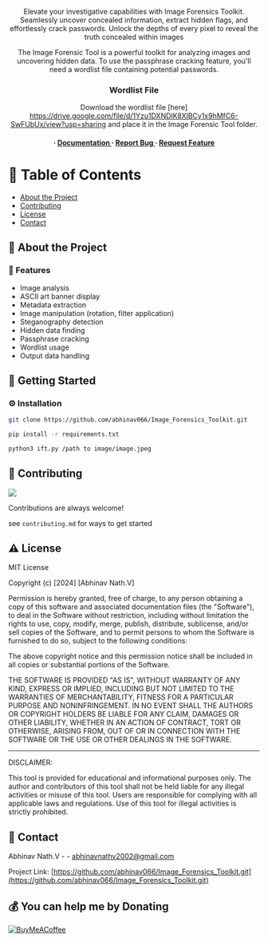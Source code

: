 <div align='center'>



<p>Elevate your investigative capabilities with Image Forensics Toolkit. Seamlessly uncover concealed information, extract hidden flags, and effortlessly crack passwords. Unlock the depths of every pixel to reveal the truth concealed within images</p>

<p>The Image Forensic Tool is a powerful toolkit for analyzing images and uncovering hidden data. To use the passphrase cracking feature, you'll need a wordlist file containing potential passwords.

### Wordlist File

Download the wordlist file [here] https://drive.google.com/file/d/1Yzu1DXNDlK8XlBCy1x9hMfC6-SwFUbUx/view?usp=sharing  and place it in the Image Forensic Tool folder.
  </p>

<h4> <span> · </span> <a href="https://github.com/abhinav066/Image_Forensics_Toolkit/blob/master/README.md"> Documentation </a> <span> · </span> <a href="https://github.com/abhinav066/Image_Forensics_Toolkit/issues"> Report Bug </a> <span> · </span> <a href="https://github.com/abhinav066/Image_Forensics_Toolkit/issues"> Request Feature </a> </h4>


</div>

# :notebook_with_decorative_cover: Table of Contents

- [About the Project](#star2-about-the-project)
- [Contributing](#wave-contributing)
- [License](#warning-license)
- [Contact](#handshake-contact)


## :star2: About the Project





### :dart: Features
- Image analysis
- ASCII art banner display
- Metadata extraction
- Image manipulation (rotation, filter application)
- Steganography detection
- Hidden data finding
- Passphrase cracking
- Wordlist usage
- Output data handling


## :toolbox: Getting Started

### :gear: Installation


```bash
git clone https://github.com/abhinav066/Image_Forensics_Toolkit.git
```

```bash
pip install -r requirements.txt
```

```bash
python3 ift.py /path to image/image.jpeg
```


## :wave: Contributing

<a href="https://github.com/abhinav066/Image_Forensics_Toolkit.git/graphs/contributors"> <img src="https://contrib.rocks/image?repo=Louis3797/awesome-readme-template" /> </a>

Contributions are always welcome!

see `contributing.md` for ways to get started

## :warning: License

MIT License

Copyright (c) [2024] [Abhinav Nath.V]

Permission is hereby granted, free of charge, to any person obtaining a copy
of this software and associated documentation files (the "Software"), to deal
in the Software without restriction, including without limitation the rights
to use, copy, modify, merge, publish, distribute, sublicense, and/or sell
copies of the Software, and to permit persons to whom the Software is
furnished to do so, subject to the following conditions:

The above copyright notice and this permission notice shall be included in all
copies or substantial portions of the Software.

THE SOFTWARE IS PROVIDED "AS IS", WITHOUT WARRANTY OF ANY KIND, EXPRESS OR
IMPLIED, INCLUDING BUT NOT LIMITED TO THE WARRANTIES OF MERCHANTABILITY,
FITNESS FOR A PARTICULAR PURPOSE AND NONINFRINGEMENT. IN NO EVENT SHALL THE
AUTHORS OR COPYRIGHT HOLDERS BE LIABLE FOR ANY CLAIM, DAMAGES OR OTHER
LIABILITY, WHETHER IN AN ACTION OF CONTRACT, TORT OR OTHERWISE, ARISING FROM,
OUT OF OR IN CONNECTION WITH THE SOFTWARE OR THE USE OR OTHER DEALINGS IN THE
SOFTWARE.

---

DISCLAIMER:

This tool is provided for educational and informational purposes only. The author and contributors of this tool shall not be held liable for any illegal activities or misuse of this tool. Users are responsible for complying with all applicable laws and regulations. Use of this tool for illegal activities is strictly prohibited.


## :handshake: Contact

Abhinav Nath.V - - abhinavnathv2002@gmail.com

Project Link: [https://github.com/abhinav066/Image_Forensics_Toolkit.git](https://github.com/abhinav066/Image_Forensics_Toolkit.git)

 ## 💰 You can help me by Donating
  [![BuyMeACoffee](https://img.shields.io/badge/Buy%20Me%20a%20Coffee-ffdd00?style=for-the-badge&logo=buy-me-a-coffee&logoColor=black)](https://buymeacoffee.com/abhinav.ser) 

